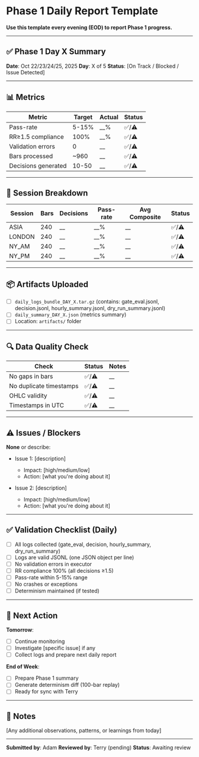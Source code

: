 # Phase 1 Daily Report Template

**Use this template every evening (EOD) to report Phase 1 progress.**

---

## ✅ Phase 1 Day X Summary

**Date**: Oct 22/23/24/25, 2025
**Day**: X of 5
**Status**: [On Track / Blocked / Issue Detected]

---

## 📊 Metrics

| Metric | Target | Actual | Status |
|--------|--------|--------|--------|
| Pass-rate | 5-15% | __% | ✅/⚠️ |
| RR≥1.5 compliance | 100% | __% | ✅/⚠️ |
| Validation errors | 0 | __ | ✅/⚠️ |
| Bars processed | ~960 | __ | ✅/⚠️ |
| Decisions generated | 10-50 | __ | ✅/⚠️ |

---

## 📍 Session Breakdown

| Session | Bars | Decisions | Pass-rate | Avg Composite | Status |
|---------|------|-----------|-----------|---------------|--------|
| ASIA | 240 | __ | __% | __ | ✅/⚠️ |
| LONDON | 240 | __ | __% | __ | ✅/⚠️ |
| NY_AM | 240 | __ | __% | __ | ✅/⚠️ |
| NY_PM | 240 | __ | __% | __ | ✅/⚠️ |

---

## 📦 Artifacts Uploaded

- [ ] `daily_logs_bundle_DAY_X.tar.gz` (contains: gate_eval.jsonl, decision.jsonl, hourly_summary.jsonl, dry_run_summary.jsonl)
- [ ] `daily_summary_DAY_X.json` (metrics summary)
- [ ] Location: `artifacts/` folder

---

## 🔍 Data Quality Check

| Check | Status | Notes |
|-------|--------|-------|
| No gaps in bars | ✅/⚠️ | __ |
| No duplicate timestamps | ✅/⚠️ | __ |
| OHLC validity | ✅/⚠️ | __ |
| Timestamps in UTC | ✅/⚠️ | __ |

---

## ⚠️ Issues / Blockers

**None** or describe:

- Issue 1: [description]
  - Impact: [high/medium/low]
  - Action: [what you're doing about it]

- Issue 2: [description]
  - Impact: [high/medium/low]
  - Action: [what you're doing about it]

---

## ✅ Validation Checklist (Daily)

- [ ] All logs collected (gate_eval, decision, hourly_summary, dry_run_summary)
- [ ] Logs are valid JSONL (one JSON object per line)
- [ ] No validation errors in executor
- [ ] RR compliance 100% (all decisions ≥1.5)
- [ ] Pass-rate within 5-15% range
- [ ] No crashes or exceptions
- [ ] Determinism maintained (if tested)

---

## 🎯 Next Action

**Tomorrow**:
- [ ] Continue monitoring
- [ ] Investigate [specific issue] if any
- [ ] Collect logs and prepare next daily report

**End of Week**:
- [ ] Prepare Phase 1 summary
- [ ] Generate determinism diff (100-bar replay)
- [ ] Ready for sync with Terry

---

## 📝 Notes

[Any additional observations, patterns, or learnings from today]

---

**Submitted by**: Adam
**Reviewed by**: Terry (pending)
**Status**: Awaiting review
